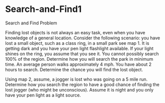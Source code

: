 # Search-and-Find1
Search and Find
Problem	 
 	
Finding lost objects is not always an easy task, even when you have knowledge of a general location. Consider the following scenario: you have lost a small object, such as a class ring, in a small park see map 1. It is getting dark and you have your pen light flashlight available. If your light shines on the ring, you assume that you see it. You cannot possibly search 100% of the region. Determine how you will search the park in minimum time. An average person walks approximately 4 mph. You have about 2 hours to search. Determine the chance you will find the lost object.

Using map 2, assume, a jogger is lost who was going on a 5 mile run. Determine how you search the region to have a good chance of finding the lost jogger (who might be unconscious). Assume it is night and you only have your pen light as a light source.

